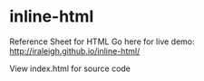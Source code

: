 # inline-html
Reference Sheet for HTML
Go here for live demo: http://iraleigh.github.io/inline-html/

View index.html for source code
